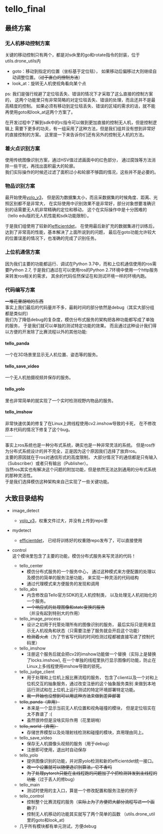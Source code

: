# tello_final
## 最终方案
### 无人机移动控制方案  
关键的移动控制只有两个，都是对sdk里的go和rotate指令的封装，位于utils.drone_utils内  
- goto：移动到指定的位置（坐标基于定位毯），
  如果移动后偏移过大则继续自动调整位置。（~~过于直白的控制方法~~）
- look_at：旋转无人机使视角看向某个点

ps: 我们是强行规避了定位毯丢失、错误的情况下才采取了这么直接的控制方案的，
这两个功能里只有非常简略的对定位毯丢失、错误的处理，而且还并不是最高精度的控制。
如果必须有移动到定位毯丢失、错误的区域的需求的话，就不能再使用goto和look_at这两个方案了。

在开发过程中了解到sdk中的rc指令可以做到更加直接的控制无人机，但是控制逻辑上
需要下更多的功夫，有一组采用了这种方法，但是我们组并没有想到非常好的直接控制的方案。
这里提一下来告诉你们还有另外的控制无人机的方法。
  
### 着火点识别方案
使用传统图像识别方案，通过HSV值过滤画面中的红色部分，
通过腐蚀等方法消除一些干扰，再找出面积最大的轮廓。  
我们实际操作的时候还过滤了面积过小和轮廓不够圆的情况，这些并不是必要的。

### 物品识别方案
最开始使用[yolo_v3](https://github.com/ultralytics/yolov3)，
但是因为数据集太小，而且采数据集的时候角度、距离、光照区别都不是非常大，
在实际使用中识别效果不是非常好，部分对象想要准确识别的话需要无人机非常精确的定位和移动，
这个在实际操作中是十分困难的（tello edu版的无人机性能和sdk功能限制）。  

于是我们组使用了较新的[efficientdet](https://github.com/toandaominh1997/EfficientDet.Pytorch)，
在使用最后新扩充的数据集进行训练后，达到了非常高的性能，基本解决了上面所说到的问题，
最后在goto功能允许较大的位置误差的情况下，也准确的完成了识别任务。

### 上位机通信方案
因为我们主要的功能都运行、调试在Python 3.7中，而和上位机通信使用的ros需要Python 2.7,
于是我们通过在可以使用ros的Python 2.7环境中使用一个http服务来转发ros相关的需求，
其余的代码任然保证在和测试环境一样的环境内跑。

### 代码编写方案
~~一堆花里胡哨的东西~~  
事实上我们最后的代码量并不多，最耗时间的部分依然是debug（其实大部分组都是类似的）  
我们为了降低debug的复杂度，模仿分布式服务的架构把各种功能都写成了单独的服务，
于是我们就可以单独的测试特定功能的效果。
而且通过这种设计我们得以方便的开发除了比赛流程以外的其他功能: 
#### tello_panda
一个在3D场景里显示无人机位置、姿态等的服务。   
#### tello_save_video
一个无人机拍摄视频并保存的服务。  
#### tello_yolo
里也非常简单的就实现了一个实时检测视野内物品的服务。  
#### tello_imshow
非常快速优美的修复了在Linux上跨线程使用cv2.imshow导致的卡死，
在不修改原本代码的情况下修复了这个bug。  
......

事实上ros系统也是一种分布式系统，确实也是一种非常灵活的系统。
但是ros作为分布式系统设计的并不完全，正是因为这个原因我们选择了放弃ros。  
主要的原因就在于ros对通信形式的高度限制，
大部分情况下的通信都是只有输入（Subscriber）或者只有输出（Publisher）。   
当然ros其实也有解决这个问题的附加功能，但是依然无法达到通用的分布式系统的那种灵活性。  
于是我们选择模仿这种架构来自己实现了一些关键功能。
  
## 大致目录结构
* image_detect
  * [yolo_v3](https://github.com/ultralytics/yolov3)，权重文件过大，并没有上传到repo里

* mydetect
  * [efficientdet](https://github.com/toandaominh1997/EfficientDet.Pytorch)，
  已经将训练好的权重随repo发布了，可以直接使用

* control  
  这个模块里包含了主要的功能，模仿分布式服务来写灵活的代码！
  * tello_center
    * 模仿分布式服务的一个服务中心，
    通过这种模式来方便配置的处理以及模仿的简单的服务注册功能，
    来实现一种灵活的代码结构
    * 通过代理模式来方便服务的发现和调用
  * tello_abs
    * 内含修改自Tello官方SDK的无人机控制类，
    以及处理无人机初始化的一个服务。
    * ~~一个响应式的处理图像和state变换的服务~~（并没有起到特别大的作用）
  * tello_image_process
    * 设计之初用于托管处理所有的图像识别的服务，
    最后实际只是用来显示无人机视角和状态（只需要注册了服务就会开启这个功能）
    * ~~检测着火点~~（为了节省写代码的时间检测过程都被直接写进了控制代码里）
  * tello_imshow
    * 注册这个服务后就会把cv2的imshow功能做一个替换（实际上是替换了locks.imshow),
    在一个单独的线程里执行显示图像的功能，防止在Linux上多线程使用imshow导致的锁死。
  * tello_judge_client
    * 用于处理和上位机上报比赛流程的服务，
    包含了client以及一个对和上位机交互的抽象服务，通过改变注册的这个抽象服务类别
    来做到本地运行测试和在上位机上运行测试的特定环境部署特定功能。
    * ~~我一开始也没想到可以用这种方法来做到差异部署~~
  * ~~tello_panda（弃用）~~
    * 本来是一个显示当前无人机位置和视角碰撞的模块，
    但是定位毯实在太不靠谱了 :(
    * 虽然很帅但是没啥实际作用（花里胡哨）
  * ~~tello_world（弃用）~~
    * 存储世界模型以及处理射线检测和碰撞的模块，弃用理由同上。
  * tello_save_video
    * 保存无人机摄像头视频的服务（用于debug）
    * 注册即可使用，退出时自动保存
  * tello_yolo
    * 提供图像识别的功能，并对原yolo检测和新的efficientdet统一接口。
    * ~~改一个设置就可以随便选识别算法，它不香吗~~
    * ~~为了处理pytorch只能在主线程跑的问题加了个把检测转发到主线程的功能~~（过于丢人的修bug）
  * tello_main
    * 测试时使用的主入口，算是一个修改配置和服务注册的例子  
  * tello_control
    * 控制整个比赛流程的服务（~~实际上为了方便把大部分流程写进一个函数了~~）
    * 控制无人机移动的功能其实就写了两个简单的函数
    （utils.drone_util里的goto和look_at)
  * 几乎所有模块都有单元测试，方便debug
  
  
